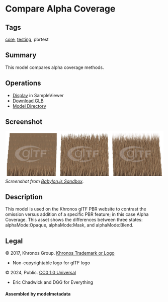 # Compare Alpha Coverage

## Tags

[core](../Models-core.md), [testing](../Models-testing.md), pbrtest

## Summary

This model compares alpha coverage methods.

## Operations

* [Display](https://github.khronos.org/glTF-Sample-Viewer-Release/?model=https://raw.GithubUserContent.com/KhronosGroup/glTF-Sample-Assets/main/./Models/CompareAlphaCoverage/glTF-Binary/CompareAlphaCoverage.glb) in SampleViewer
* [Download GLB](https://raw.GithubUserContent.com/KhronosGroup/glTF-Sample-Assets/main/./Models/CompareAlphaCoverage/glTF-Binary/CompareAlphaCoverage.glb)
* [Model Directory](./)

## Screenshot

![screenshot](screenshot/screenshot_Large.jpg)
<br/>_Screenshot from [Babylon.js Sandbox](https://sandbox.babylonjs.com/)._

## Description

This model is used on the Khronos glTF PBR website to contrast the omission versus addition of a specific PBR feature; in this case Alpha Coverage. This asset shows the differences between three states: alphaMode:Opaque, alphaMode:Mask, and alphaMode:Blend.

## Legal

&copy; 2017, Khronos Group. [Khronos Trademark or Logo]()

 - Non-copyrightable logo for glTF logo

&copy; 2024, Public. [CC0 1.0 Universal](https://creativecommons.org/publicdomain/zero/1.0/legalcode)

 - Eric Chadwick and DGG for Everything

#### Assembled by modelmetadata